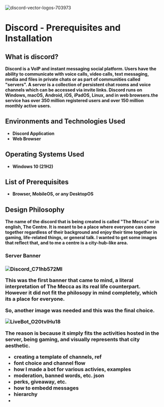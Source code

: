 ![discord-vector-logos-703973](https://user-images.githubusercontent.com/109401839/213732517-d8bed5cc-de6c-4f06-8efb-617c214e145b.png)


<h1>Discord - Prerequisites and Installation</h1>


<h2>What is discord?</h2>

<b>Discord is a VoIP and instant messaging social platform. Users have the ability to communicate with voice calls, video calls, text messaging, media and files in private chats or as part of communities called "servers". A server is a collection of persistent chat rooms and voice channels which can be accessed via invite links. Discord runs on Windows, macOS, Android, iOS, iPadOS, Linux, and in web browsers.the service has over 350 million registered users and over 150 million monthly active users.<b>


<h2>Environments and Technologies Used</h2>

- Discord Application
- Web Browser

<h2>Operating Systems Used </h2>

- Windows 10</b> (21H2)

<h2>List of Prerequisites</h2>

- Browser, MobileOS, or any DesktopOS

<h2>Design Philosophy</h2>

The name of the discord that is being created is called "The Mecca" or in english, The Centre. It is meant to be a place where everyone can come together regardless of their background and enjoy their time together in gaming, life-related things, or general talk. I wanted to get some images that reflect that, and to me a centre is a city-hub-like area. 

<h3>Server Banner<h3> 

![Discord_C71hb572MI](https://user-images.githubusercontent.com/109401839/213729695-d32fe9dd-8ea8-4c27-b993-79cbae163cb8.gif)

This was the first banner that came to mind, a literal interpretation of The Mecca as its real life counterpart. However it did not fit the philosopy in mind completely, which its a place for everyone.

So, another image was needed and this was the final choice. 

![LiveBot_O20tvIHu18](https://user-images.githubusercontent.com/109401839/213730337-b15d4122-1bd2-4087-8ad7-8600f18b65e0.gif)

The reason is because it simply fits the activities hosted in the server, being gaming, and visually represents that city aesthetic. 

- creating a template of channels, ref
- font choice and channel flow
- how I made a bot for various activies, examples
- moderation, banned words, etc. json 
- perks, giveaway, etc. 
- how to embedd messages 
- hierarchy 
- 


